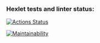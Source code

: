 ### Hexlet tests and linter status:
[![Actions Status](https://github.com/artxnv/python-project-49/actions/workflows/hexlet-check.yml/badge.svg)](https://github.com/artxnv/python-project-49/actions)

[![Maintainability](https://api.codeclimate.com/v1/badges/c4603fac907ec8b89895/maintainability)](https://codeclimate.com/github/artxnv/python-project-49/maintainability)

